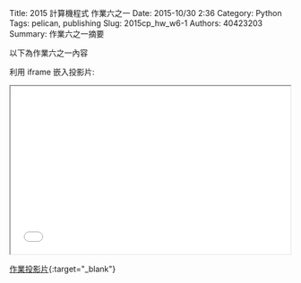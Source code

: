 Title: 2015 計算機程式 作業六之一
Date: 2015-10/30 2:36
Category: Python
Tags: pelican, publishing
Slug: 2015cp_hw_w6-1
Authors: 40423203
Summary: 作業六之一摘要

以下為作業六之一內容

利用 iframe 嵌入投影片:

<iframe src="40423203_cp_w6-1_p.html" width="500" height="300"></iframe>

[作業投影片](40423203_cp_w6-1_p.html){:target="_blank"}